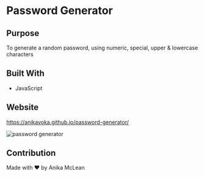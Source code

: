 # Password Generator

## Purpose
To generate a random password, using numeric, special, upper & lowercase characters

## Built With
* JavaScript

## Website
https://anikayoka.github.io/password-generator/

![password generator](https://user-images.githubusercontent.com/88905488/157567703-cbac4fee-50ef-4404-a2b1-204acca25cd7.png)


## Contribution
Made with ❤️ by Anika McLean 
